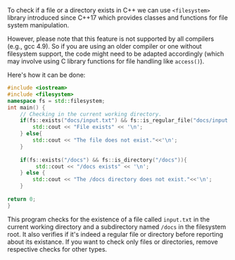 To check if a file or a directory exists in C++ we can use `<filesystem>` library introduced since C++17 which provides classes and functions for file system manipulation. 

However, please note that this feature is not supported by all compilers (e.g., gcc 4.9). So if you are using an older compiler or one without filesystem support, the code might need to be adapted accordingly (which may involve using C library functions for file handling like `access()`).

Here's how it can be done:
```cpp
#include <iostream>
#include <filesystem>
namespace fs = std::filesystem;
int main() {
    // Checking in the current working directory. 
    if(fs::exists("docs/input.txt") && fs::is_regular_file("docs/input.txt")){
        std::cout << "File exists" << '\n';  
    } else{
        std::cout << "The file does not exist."<<'\n'; 
    }
    
    if(fs::exists("/docs") && fs::is_directory("/docs")){
         std::cout << "/docs exists" << '\n';  
    } else {
        std::cout << "The /docs directory does not exist."<<'\n'; 
    }
    
return 0;
}
```
This program checks for the existence of a file called `input.txt` in the current working directory and a subdirectory named `/docs` in the filesystem root. It also verifies if it's indeed a regular file or directory before reporting about its existance. If you want to check only files or directories, remove respective checks for other types.


